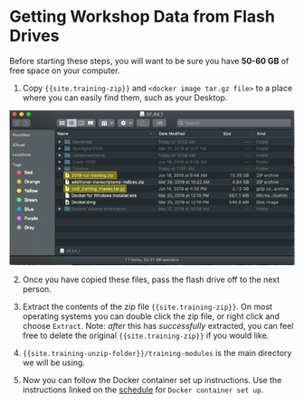 # Getting Workshop Data from Flash Drives

Before starting these steps, you will want to be sure you have **50-60 GB** of free
space on your computer.

1. Copy `{{site.training-zip}}` and `<docker image tar.gz file>` to a place where
you can easily find them, such as your Desktop.

![flashdrive](screenshots/flashdrive_contents.png)

2. Once you have copied these files, pass the flash drive off to the next person.

3. Extract the contents of the zip file `{{site.training-zip}}`. On most operating
systems you can double click the zip file, or right click and choose `Extract`.
Note: *after* this has *successfully* extracted, you can feel free to
delete the original `{{site.training-zip}}` if you would like.

4. `{{site.training-unzip-folder}}/training-modules` is the main directory we will be using.

5. Now you can follow the Docker container set up instructions.
Use the instructions linked on the [schedule](./SCHEDULE.md) for `Docker container set up`.
